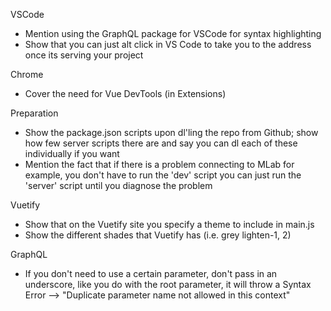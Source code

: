 VSCode

- Mention using the GraphQL package for VSCode for syntax highlighting
- Show that you can just alt click in VS Code to take you to the address once its serving your project

Chrome

- Cover the need for Vue DevTools (in Extensions)

Preparation

- Show the package.json scripts upon dl'ling the repo from Github; show how few server scripts there are and say you can dl each of these individually if you want
- Mention the fact that if there is a problem connecting to MLab for example, you don't have to run the 'dev' script you can just run the 'server' script until you diagnose the problem

Vuetify

- Show that on the Vuetify site you specify a theme to include in main.js
- Show the different shades that Vuetify has (i.e. grey lighten-1, 2)

GraphQL

- If you don't need to use a certain parameter, don't pass in an underscore, like you do with the root parameter, it will throw a Syntax Error --> "Duplicate parameter name not allowed in this context"
